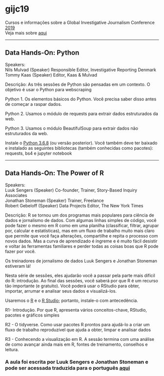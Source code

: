 # gijc19
Cursos e informações sobre a Global Investigative Journalism Conference [2019](https://gijc2019.org/)<br>
Veja mais sobre [aqui](https://www.abraji.org.br/help-desk/dicas-da-abraji-sobre-a-gijc-conferencia-global-de-jornalismo-investigativo)

----
## Data Hands-On: Python

Speakers:<br>
Nils Mulvad (Speaker) Responsible Editor, Investigative Reporting Denmark<br>
Tommy Kaas (Speaker) Editor, Kaas & Mulvad<br>

Descrição:
As três sessões de Python são pensadas em um contexto.
O objetivo é usar o Python para webscraping

Python 1. Os elementos básicos do Python. Você precisa saber disso antes de começar a raspar dados.

Python 2. Usamos o módulo de requests para extrair dados estruturados da web.

Python 3. Usamos o módulo BeautifulSoup para extrair dados não estruturados da web.

Instale o [Python 3.6.8](https://www.python.org/)
 (ou versão posterior). Você também deve ter baixado e instalado as seguintes bibliotecas (também conhecidas como pacotes): requests, bs4 e jupyter notebook

----
## Data Hands-On: The Power of R

Speakers:<br>
Luuk Sengers (Speaker) Co-founder, Trainer, Story-Based Inquiry Associates<br>
Jonathan Stoneman (Speaker) Trainer, Freelance<br>
Robert Gebeloff (Speaker) Data Projects Editor, The New York Times

Descrição:
R se tornou um dos programas mais populares para ciência de dados e jornalismo de dados. Com algumas linhas simples de código, você pode fazer o mesmo em R como em uma planilha (classificar, filtrar, agrupar por, calcular e estatísticas), mas em um fluxo de trabalho muito mais claro que permite que você faça alterações, compartilhe e repita o processo com novos dados. Mas a curva de aprendizado é íngreme e é muito fácil desistir e voltar às ferramentas familiares e perder todas as coisas boas que R pode fazer por você.

Os treinadores de jornalismo de dados Luuk Sengers e Jonathan Stoneman estiveram lá!

Nesta série de sessões, eles ajudarão você a passar pela parte mais difícil do R: introdução.
Ao final das sessões, você saberá por que R é um recurso tão importante (e gratuito). Você poderá usar o RStudio para obter, importar, arrumar e analisar seus dados e visualizá-los.

Usaremos o [R](https://www.r-project.org/) e o [R Studio](https://rstudio.com/); portanto, instale-o com antecedência. 

R1- Introdução. Por que R, apresenta vários conceitos-chave, RStudio, pacotes e gráficos simples

R2 - O tidyverse. Como usar pacotes R prontos para ajudá-lo a criar um fluxo de trabalho reproduzível que ajuda a obter, limpar e analisar dados

R3 - Conhecendo a visualização em R. A sessão termina com uma análise de como avançar ainda mais em R, fontes de treinamento, conselhos e leitura.

### A aula foi escrita por Luuk Sengers e Jonathan Stoneman e pode ser acessada traduzida para o português [aqui](https://drive.google.com/file/d/12jwnKdiK3C8YtAajG6zIO9XcHXO6BBZj/view?usp=sharing)
